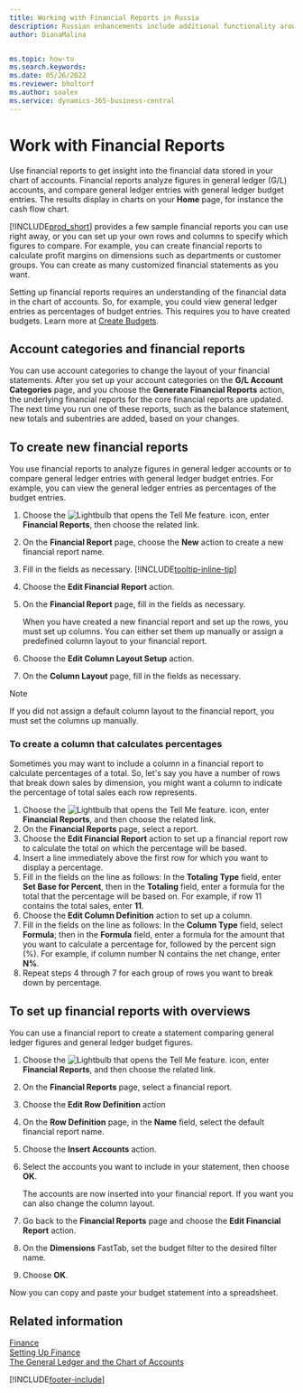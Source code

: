 ```yaml
---
title: Working with Financial Reports in Russia
description: Russian enhancements include additional functionality around financial reports.
author: DianaMalina


ms.topic: how-to
ms.search.keywords:
ms.date: 05/26/2022
ms.reviewer: bholtorf
ms.author: soalex
ms.service: dynamics-365-business-central
---
```


# Work with Financial Reports

Use financial reports to get insight into the financial data stored in your chart of accounts. Financial reports analyze figures in general ledger (G/L) accounts, and compare general ledger entries with general ledger budget entries. The results display in charts on your **Home** page, for instance the cash flow chart.

[!INCLUDE[prod_short](../../includes/prod_short.md)] provides a few sample financial reports you can use right away, or you can set up your own rows and columns to specify which figures to compare. For example, you can create financial reports to calculate profit margins on dimensions such as departments or customer groups. You can create as many customized financial statements as you want.

Setting up financial reports requires an understanding of the financial data in the chart of accounts. So, for example, you could view general ledger entries as percentages of budget entries. This requires you to have created budgets. Learn more at [Create Budgets](../../finance-how-create-budgets.md).

## Account categories and financial reports

You can use account categories to change the layout of your financial statements. After you set up your account categories on the **G/L Account Categories** page, and you choose the **Generate Financial Reports** action, the underlying financial reports for the core financial reports are updated. The next time you run one of these reports, such as the balance statement, new totals and subentries are added, based on your changes.

## To create new financial reports

You use financial reports to analyze figures in general ledger accounts or to compare general ledger entries with general ledger budget entries. For example, you can view the general ledger entries as percentages of the budget entries.

1. Choose the ![Lightbulb that opens the Tell Me feature.](../../media/ui-search/search_small.png "Tell me what you want to do") icon, enter **Financial Reports**, then choose the related link.
2. On the **Financial Report** page, choose the **New** action to create a new financial report name.
3. Fill in the fields as necessary. [!INCLUDE[tooltip-inline-tip](../../includes//tooltip-inline-tip_md.md)]
4. Choose the **Edit Financial Report** action.
5. On the **Financial Report** page, fill in the fields as necessary.

   When you have created a new financial report and set up the rows, you must set up columns. You can either set them up manually or assign a predefined column layout to your financial report.

6. Choose the **Edit Column Layout Setup** action.
7. On the **Column Layout** page, fill in the fields as necessary.

> [!NOTE]
> If you did not assign a default column layout to the financial report, you must set the columns up manually.

### To create a column that calculates percentages

Sometimes you may want to include a column in a financial report to calculate percentages of a total. So, let's say you have a number of rows that break down sales by dimension, you might want a column to indicate the percentage of total sales each row represents.

1. Choose the ![Lightbulb that opens the Tell Me feature.](../../media/ui-search/search_small.png "Tell me what you want to do") icon, enter **Financial Reports**, and then choose the related link.
2. On the **Financial Reports** page, select a report.
3. Choose the **Edit Financial Report** action to set up a financial report row to calculate the total on which the percentage will be based.
4. Insert a line immediately above the first row for which you want to display a percentage.
5. Fill in the fields on the line as follows: In the **Totaling Type** field, enter **Set Base for Percent**, then in the **Totaling** field, enter a formula for the total that the percentage will be based on. For example, if row 11 contains the total sales, enter **11**.
6. Choose the **Edit Column Definition** action to set up a column.
7. Fill in the fields on the line as follows: In the **Column Type** field, select **Formula**; then in the **Formula** field, enter a formula for the amount that you want to calculate a percentage for, followed by the percent sign (%). For example, if column number N contains the net change, enter **N%**.
8. Repeat steps 4 through 7 for each group of rows you want to break down by percentage.

## To set up financial reports with overviews

You can use a financial report to create a statement comparing general ledger figures and general ledger budget figures.

1. Choose the ![Lightbulb that opens the Tell Me feature.](../../media/ui-search/search_small.png "Tell me what you want to do") icon, enter **Financial Reports**, and then choose the related link.
2. On the **Financial Reports** page, select a financial report.
3. Choose the **Edit Row Definition** action
4. On the **Row Definition** page, in the **Name** field, select the default financial report name.
5. Choose the **Insert Accounts** action.
6. Select the accounts you want to include in your statement, then choose **OK**.

   The accounts are now inserted into your financial report. If you want you can also change the column layout.

7. Go back to the **Financial Reports** page and choose the **Edit Financial Report** action.
8. On the **Dimensions** FastTab, set the budget filter to the desired filter name.
9. Choose **OK**.

Now you can copy and paste your budget statement into a spreadsheet.

## Related information

[Finance](../../finance.md)  
[Setting Up Finance](../../finance-setup-finance.md)  
[The General Ledger and the Chart of Accounts](../../finance-general-ledger.md)  

[!INCLUDE[footer-include](../../includes/footer-banner.md)]
